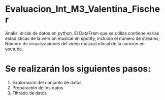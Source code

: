 # Evaluacion_Int_M3_Valentina_Fischer
Análisi inicial de datos en python.
El DataFram que se utiliza contiene varias estadísticas de la versión musical en spotify, incluido el número de streams;
Número de visualizaciones del vídeo musical oficial de la canción en youtube.

# Se realizarán los siguientes pasos:
  1. Exploración del conjunto de datos
  2. Preparación de los datos
  3. Filtrado de datos
